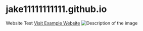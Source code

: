 # jake11111111111.github.io
Website
Test
<a href="html2.html">Visit Example Website</a>
<img src="https://www.example.com/image.jpg" alt="Description of the image">
